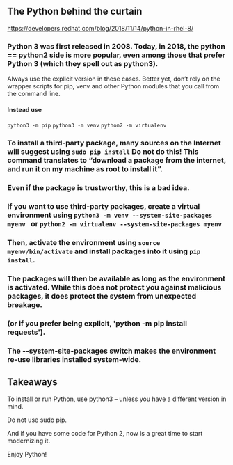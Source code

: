 
## The Python behind the curtain

https://developers.redhat.com/blog/2018/11/14/python-in-rhel-8/

### Python 3 was first released in 2008. Today, in 2018, the python == python2 side is more popular, even among those that prefer Python 3 (which they spell out as python3).

Always use the explicit version in these cases. 
Better yet, don’t rely on the wrapper scripts for pip, venv and other Python modules that you call from the command line.  

#### Instead use 

``` python3 -m pip ``` 
``` python3 -m venv ``` 
``` python2 -m virtualenv ```

### To install a third-party package, many sources on the Internet will suggest using `sudo pip install` **Do not do this!** This command translates to “download a package from the internet, and run it on my machine as root to install it”.

### Even if the package is **trustworthy**, this is a bad idea.

### If you want to use third-party packages, create a virtual environment using `python3 -m venv --system-site-packages myenv ` or `python2 -m virtualenv --system-site-packages myenv`
### Then, activate the environment using `source myenv/bin/activate` and install packages into it using `pip install`.

### The packages will then be available as long as the environment is activated. While this does not protect you against malicious packages, it does protect the system from unexpected breakage.

### (or if you prefer being explicit, 'python -m pip install requests').
### The **--system-site-packages** switch makes the environment re-use libraries installed system-wide. 


## Takeaways

To install or run Python, use python3 – unless you have a different version in mind.

Do not use sudo pip.

And if you have some code for Python 2, now is a great time to start modernizing it.

Enjoy Python!
